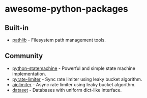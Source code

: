 # awesome-python-packages

## Built-in

- [pathlib](https://docs.python.org/3/library/pathlib.html) - Filesystem path management tools.

## Community

- [python-statemachine](https://github.com/fgmacedo/python-statemachine) - Powerful and simple state machine implementation.
- [pyrate-limiter](https://github.com/vutran1710/PyrateLimiter) - Sync rate limiter using leaky bucket algorithm.
- [aiolimiter](https://github.com/mjpieters/aiolimiter) - Async rate limiter using leaky bucket algorithm.
- [dataset](https://github.com/pudo/dataset) - Databases with uniform dict-like interface.

